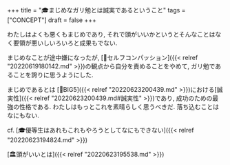 +++
title = "🎓まじめなガリ勉とは誠実であるということ"
tags = ["CONCEPT"]
draft = false
+++

わたしはよくも悪くもまじめであり, それで頭がいいかというとそんなことはなく要領が悪いしいろいろと成果もでない.

まじめなことが途中嫌になったが, [📝セルフコンパッション]({{< relref "20220619180142.md" >}})の観点から自分を責めることをやめて, ガリ勉であることを誇りに思うようにした.

まじめであるとは [📝BIG5]({{< relref "20220623200439.md" >}})における[誠実性]({{< relref "20220623200439.md#誠実性" >}})であり, 成功のための最強の性格である. わたしはもっとこれを素晴らしく思うべきだ. 落ち込むことはなにもない.

cf. [🎓優等生はあれもこれもやろうとしてなにもできない]({{< relref "20220623194824.md" >}})

[🏛頭がいいとは]({{< relref "20220623195538.md" >}})

